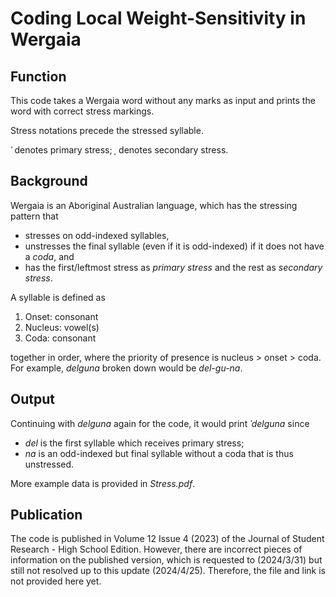 # Coding Local Weight-Sensitivity in Wergaia
## Function
This code takes a Wergaia word without any marks as input and prints the word with correct stress markings.

Stress notations precede the stressed syllable.

_ˈ_ denotes primary stress; _ˌ_ denotes secondary stress.

## Background
Wergaia is an Aboriginal Australian language, which has the stressing pattern that
 * stresses on odd-indexed syllables,
 * unstresses the final syllable (even if it is odd-indexed) if it does not have a _coda_, and
 * has the first/leftmost stress as _primary stress_ and the rest as _secondary stress_.

A syllable is defined as
1. Onset: consonant
2. Nucleus: vowel(s)
3. Coda: consonant

together in order, where the priority of presence is nucleus > onset > coda.
For example, _delguna_ broken down would be _del-gu-na_.

## Output
Continuing with _delguna_ again for the code, it would print _ˈdelguna_ since
 * _del_ is the first syllable which receives primary stress;
 * _na_ is an odd-indexed but final syllable without a coda that is thus unstressed.

More example data is provided in _Stress.pdf_.

## Publication
The code is published in Volume 12 Issue 4 (2023) of the Journal of Student Research - High School Edition. However, there are incorrect pieces of information on the published version, which is requested to (2024/3/31) but still not resolved up to this update (2024/4/25). Therefore, the file and link is not provided here yet.

